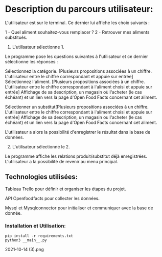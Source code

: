 # Description du parcours utilisateur:

L'utilisateur est sur le terminal. Ce dernier lui affiche les choix suivants :

1 - Quel aliment souhaitez-vous remplacer ?
2 - Retrouver mes aliments substitués.

1. L'utilisateur sélectionne 1.

Le programme pose les questions suivantes à l'utilisateur et ce dernier sélectionne les réponses :

Sélectionnez la catégorie. [Plusieurs propositions associées à un chiffre. L'utilisateur entre le chiffre correspondant et appuie sur entrée]
Sélectionnez l'aliment. [Plusieurs propositions associées à un chiffre. L'utilisateur entre le chiffre correspondant à l'aliment choisi et appuie sur entrée]
Affichage de sa description, un magasin où l'acheter (le cas échéant) et un lien vers la page d'Open Food Facts concernant cet aliment.

Sélectionner un substitut[Plusieurs propositions associées à un chiffre. L'utilisateur entre le chiffre correspondant à l'aliment choisi et appuie sur entrée]
Affichage de sa description, un magasin ou l'acheter (le cas échéant) et un lien vers la page d'Open Food Facts concernant cet aliment.

L'utilisateur a alors la possibilité d'enregistrer le résultat dans la base de données.


2. L'utilisateur sélectionne le 2.

 Le programme affiche les relations produit/substitut déjà enregistrées.
L'utilisateur a la possibilité de revenir au menu principal.



## Technologies utilisées:

Tableau Trello pour définir et organiser les étapes du projet.

API Openfoodfacts pour collecter les données.

Mysql et Mysqlconnector pour initialiser et communiquer avec la base de donnée.




### Installation et Utilisation:

```
pip install -r requirements.txt
python3 __main__.py

```

2021-10-14 (3).png